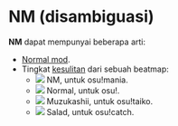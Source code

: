 # NM (disambiguasi)

**NM** dapat mempunyai beberapa arti:

- [Normal mod](/wiki/Modding/Normal_mod).
- Tingkat [kesulitan](/wiki/Beatmap/Difficulty) dari sebuah beatmap:
  - ![](/wiki/shared/diff/normal-m.png) NM, untuk osu!mania.
  - ![](/wiki/shared/diff/normal-o.png) Normal, untuk osu!.
  - ![](/wiki/shared/diff/normal-t.png) Muzukashii, untuk osu!taiko.
  - ![](/wiki/shared/diff/normal-c.png) Salad, untuk osu!catch.
